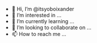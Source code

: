- 👋 Hi, I’m @itsyoboixander
- 👀 I’m interested in ...
- 🌱 I’m currently learning ...
- 💞️ I’m looking to collaborate on ...
- 📫 How to reach me ...

<!---
itsyoboixander/itsyoboixander is a ✨ special ✨ repository because its `README.md` (this file) appears on your GitHub profile.
You can click the Preview link to take a look at your changes.
--->
